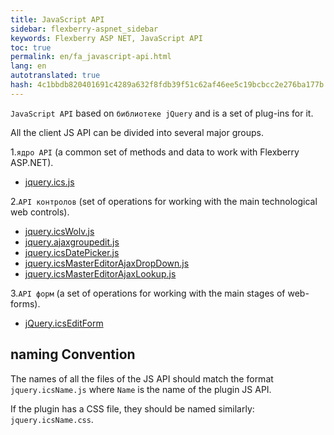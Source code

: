 ```yaml
--- 
title: JavaScript API 
sidebar: flexberry-aspnet_sidebar 
keywords: Flexberry ASP NET, JavaScript API 
toc: true 
permalink: en/fa_javascript-api.html 
lang: en 
autotranslated: true 
hash: 4c1bbdb820401691c4289a632f8fdb39f51c62af46ee5c19bcbcc2e276ba177b 
--- 
```


`JavaScript API` based on `библиотеке jQuery` and is a set of plug-ins for it. 

All the client JS API can be divided into several major groups. 

1.`ядро API` (a common set of methods and data to work with Flexberry ASP.NET). 
* [jquery.ics.js](fa_js-api-core.html) 


2.`API контролов` (set of operations for working with the main technological web controls). 
* [jquery.icsWolv.js](fa_js-api-wolv.html) 
* [jquery.ajaxgroupedit.js](fa_ajax-group-edit.html) 
* [jquery.icsDatePicker.js](fa_date-picker.html) 
* [jquery.icsMasterEditorAjaxDropDown.js](fa_master-editor-ajax-dropdown.html) 
* [jquery.icsMasterEditorAjaxLookup.js](fa_master-editor-ajax-lookup.html) 

3.`API форм` (a set of operations for working with the main stages of web-forms). 
* [jQuery.icsEditForm](fa_editform.html) 

## naming Convention 

The names of all the files of the JS API should match the format `jquery.icsName.js` where `Name` is the name of the plugin JS API. 

If the plugin has a CSS file, they should be named similarly: `jquery.icsName.css`. 



